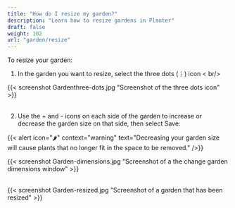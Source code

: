 ```yaml
---
title: "How do I resize my garden?"
description: "Learn how to resize gardens in Planter"
draft: false
weight: 102
url: "garden/resize"
---
```


To resize your garden:

1. In the garden you want to resize, select the three dots (⋮) icon < br/>

{{< screenshot Gardenthree-dots.jpg "Screenshot of the three dots icon" >}}<br /><br />

2. Use the + and - icons on each side of the garden to increase or decrease the garden size on that side, then select Save:

{{< alert icon="🌶️" context="warning" text="Decreasing your garden size will cause plants that no longer fit in the space to be removed." />}}

{{< screenshot Garden-dimensions.jpg "Screenshot of a the change garden dimensions window" >}}<br /><br />

{{< screenshot Garden-resized.jpg "Screenshot of a garden that has been resized" >}}
